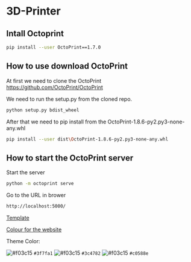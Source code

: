 # 3D-Printer


## Intall Octoprint
```bash
pip install --user OctoPrint==1.7.0
```
## How to use download OctoPrint

At first we need to clone the OctoPrint https://github.com/OctoPrint/OctoPrint

We need to run the setup.py from the cloned repo.

```bash
python setup.py bdist_wheel
```

After that we need to pip install from the OctoPrint-1.8.6-py2.py3-none-any.whl

```bash
pip install --user dist\OctoPrint-1.8.6-py2.py3-none-any.whl
```

## How to start the OctoPrint server

Start the server
```bash
python -m octoprint serve
```

Go to the URL in brower
```bash
http://localhost:5000/
```
[Template](https://demo.templatemonster.com/demo/52524.html?_gl=1*11nxqsp*_ga*MjA2MzY2NjQ4My4xNjczNDI4MTUx*_ga_FTPYEGT5LY*MTY3MzQyODE1MC4xLjAuMTY3MzQyODE1MC42MC4wLjA.&_ga=2.21920059.1038690767.1673428151-2063666483.1673428151)

[Colour for the website](https://getbootstrap.com/docs/5.3/customize/color/)

Theme Color:

![#f03c15](https://placehold.co/15x15/f03c15/3f7fa1.png) `#3f7fa1`
![#f03c15](https://placehold.co/15x15/f03c15/3c4782.png) `#3c4782`
![#f03c15](https://placehold.co/15x15/f03c15/c0588e.png) `#c0588e`
